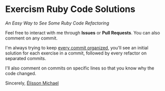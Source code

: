 # Exercism Ruby Code Solutions
*An Easy Way to See Some Ruby Code Refactoring*

Feel free to interact with me through **Issues** or **Pull Requests**. 
You can also comment on any commit.

I'm always trying to keep [every commit organized](https://github.com/elissonmichael/Exercism-Ruby/commits/master), 
you'll see an initial solution for each exercise in a commit, 
followed by every refactor on separated commits.

I'll also comment on commits on specific lines so that you know why the code changed.

Sincerely,
[Élisson Michael](https://www.youtube.com/user/elisson357)

